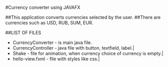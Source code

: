 #Currency converter using JAVAFX

##This application converts currencies selected by the user. 
##There are currencies such as USD, RUB, SUM, EUR.

##LIST OF FILES

- CurrencyConverter - is main java file.
- CurrencyController - java file with button, textfield, label.|
- Shake - file for animation, when currency choice of currency is empty.|
- hello-view.fxml - file with styles like css.|
